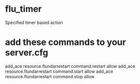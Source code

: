 # flu_timer

Specified timer based action


# add these commands to your server.cfg


add_ace resource.flundarrestart command.restart allow
add_ace resource.flundarrestart command.start allow
add_ace resource.flundarrestart command.stop allow
